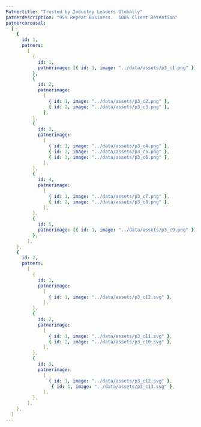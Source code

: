 ```yaml
---
Patnertitle: "Trusted by Industry Leaders Globally"
patnerdescription: "95% Repeat Business.  100% Client Retention"
patnercarousal:
  [
    {
      id: 1,
      patners:
        [
          {
            id: 1,
            patnerimage: [{ id: 1, image: "../data/assets/p3_c1.png" }],
          },
          {
            id: 2,
            patnerimage:
              [
                { id: 1, image: "../data/assets/p3_c2.png" },
                { id: 2, image: "../data/assets/p3_c3.png" },
              ],
          },
          {
            id: 3,
            patnerimage:
              [
                { id: 1, image: "../data/assets/p3_c4.png" },
                { id: 2, image: "../data/assets/p3_c5.png" },
                { id: 3, image: "../data/assets/p3_c6.png" },
              ],
          },
          {
            id: 4,
            patnerimage:
              [
                { id: 1, image: "../data/assets/p3_c7.png" },
                { id: 2, image: "../data/assets/p3_c8.png" },
              ],
          },
          {
            id: 5,
            patnerimage: [{ id: 1, image: "../data/assets/p3_c9.png" }],
          },
        ],
    },
    {
      id: 2,
      patners:
        [
          {
            id: 1,
            patnerimage:
              [
                { id: 1, image: "../data/assets/p3_c12.svg" },
              ],
          },
          {
            id: 2,
            patnerimage:
              [
                { id: 1, image: "../data/assets/p3_c11.svg" },
                { id: 2, image: "../data/assets/p3_c10.svg" },
              ],
          },
          {
            id: 3,
            patnerimage:
              [
                { id: 1, image: "../data/assets/p3_c12.svg" },
                 { id: 1, image: "../data/assets/p3_c13.svg" },
              ],
          },
        ],
    },
  ]
---
```

